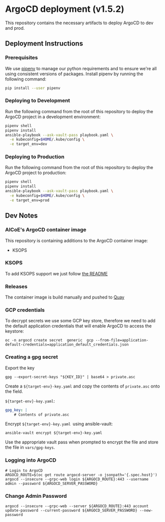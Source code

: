 # ArgoCD deployment (v1.5.2)

This repository contains the necessary artifacts to deploy ArgoCD to dev and prod.


## Deployment Instructions

### Prerequisites

We use [pipenv](https://pipenv.readthedocs.io/en/latest/) to manage our
python requirements and to ensure we're all using consistent versions of
packages. Install pipenv by running the following command:

```bash
pip install --user pipenv
```

### Deploying to Development

Run the following command from the root of this repository to deploy the
ArgoCD project in a development environment:

```bash
pipenv shell
pipenv install
ansible-playbook --ask-vault-pass playbook.yaml \
  -e kubeconfig=$HOME/.kube/config \
  -e target_env=dev
```

### Deploying to Production

Run the following command from the root of this repository to deploy the
ArgoCD project to production:

```bash
pipenv shell
pipenv install
ansible-playbook --ask-vault-pass playbook.yaml \
  -e kubeconfig=$HOME/.kube/config \
  -e target_env=prod
```

## Dev Notes 

### AICoE's ArgoCD container image

This repository is containing additions to the ArgoCD container image:

* KSOPS

### KSOPS

To add KSOPS support we just follow [the README](https://github.com/viaduct-ai/kustomize-sops#argo-cd-integration-)

### Releases

The container image is build manually and pushed to [Quay](https://quay.io/repository/aicoe/argocd)

### GCP credentials

To decrypt secrets we use some GCP key store, therefore we need to add the default application credentials that will
enable ArgoCD to access the keystore:

```
oc -n argocd create secret  generic  gcp --from-file=application-default-credentials=application_default_credentials.json
```

### Creating a gpg secret

Export the key
```
gpg --export-secret-keys "${KEY_ID}" | base64 > private.asc
```
Create a `${target-env}-key.yaml` and copy the contents of `private.asc` onto the field. 

`${target-env}-key.yaml`:
```yaml
gpg_key: | 
    # Contents of private.asc
```

Encrypt `${target-env}-key.yaml `using ansible-vault: 
```
ansible-vault encrypt ${target-env}-key.yaml
```

Use the appropriate vault pass when prompted to encrypt the file and store 
the file in `vars/gpg-keys`. 


### Logging into ArgoCD
```
# Login to ArgoCD
ARGOCD_ROUTE=$(oc get route argocd-server -o jsonpath='{.spec.host}')
argocd --insecure --grpc-web login ${ARGOCD_ROUTE}:443 --username admin --password ${ARGOCD_SERVER_PASSWORD}
```

### Change Admin Password
```
argocd --insecure --grpc-web --server ${ARGOCD_ROUTE}:443 account update-password --current-password ${ARGOCD_SERVER_PASSWORD} --new-password
```
